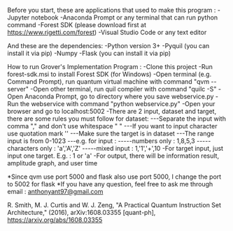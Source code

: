 Before you start, these are applications that used to make this program :
-Jupyter notebook
-Anaconda Prompt or any terminal that can run python command
-Forest SDK (please download first at https://www.rigetti.com/forest)
-Visual Studio Code or any text editor

And these are the dependencies:
-Python version 3+
-Pyquil (you can install it via pip)
-Numpy
-Flask (you can install it via pip)

How to run Grover's Implementation Program :
-Clone this project
-Run forest-sdk.msi to install Forest SDK (for Windows)
-Open terminal (e.g. Command Prompt), run quantum virtual machine with command "qvm --server"
-Open other terminal, run quil compiler with command "quilc -S"
-Open Anaconda Prompt, go to directory where you save webservice.py
-Run the webservice with command "python webservice.py"
-Open your browser and go to localhost:5002
-There are 2 input, dataset and target, there are some rules you must follow for dataset:
---Separate the input with comma "," and don't use whitespace " "
---If you want to input character use quotation mark ''
---Make sure the target is in dataset
---The range input is from 0-1023
---e.g. for input : 
-----numbers only : 1,8,5,3
-----characters only : 'a','A','Z'
-----mixed input : 1,'1','+',10
-For target input, just input one target. E.g. : 1 or 'a'
-For output, there will be information result, amplitude graph, and user time

*Since qvm use port 5000 and flask also use port 5000, I change the port to 5002 for flask
*If you have any question, feel free to ask me through email : anthonyant97@gmail.com

R. Smith, M. J. Curtis and W. J. Zeng, "A Practical Quantum Instruction Set Architecture," (2016), 
  arXiv:1608.03355 [quant-ph], https://arxiv.org/abs/1608.03355


